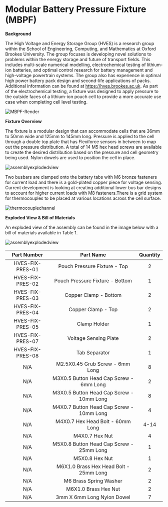 # Modular Battery Pressure Fixture (MBPF)

**Background**

The High Voltage and Energy Storage Group (HVES) is a research group within the School of Engineering, Computing, and Mathematics at Oxford Brookes University. The group focuses is developing novel solutions to problems within the energy storage and future of transport fields. This includes multi-scale numerical modelling, electrochemical testing of lithium-ion batteries, and optimal control research for battery management and high-voltage powertrain systems. The group also has experience in optimal high power battery pack design and second-life applications of packs. Additional information can be found at https://hves.brookes.ac.uk. As part of the electrochemical testing, a fixture was designed to apply pressure to the outside faces of a lithium-ion pouch cell to provide a more accurate use case when completing cell level testing.

![MBPF-Render](https://user-images.githubusercontent.com/58944924/120312966-4c5c4180-c2d1-11eb-95c7-c15c87876039.jpeg)

**Fixture Overview**

The fixture is a modular design that can accommodate cells that are 36mm to 50mm wide and 125mm to 145mm long. Pressure is applied to the cell through a double top plate that has Flexiforce sensors in between to map out the pressure distribution. A total of 14 M5 hex head screws are available to create the desired distribution based on the pressure and cell geometry being used. Nylon dowels are used to position the cell in place.

![assemblyexplodedview](https://user-images.githubusercontent.com/58944924/120324859-01492b00-c2df-11eb-91b4-79f014a19537.jpeg)

Two busbars are clamped onto the battery tabs with M6 bronze fasteners for current load and there is a gold-plated copper piece for voltage sensing. Current development is looking at creating additional lower bus bar designs to account for higher current loads with M8 fasteners.There is a grid system for thermocouples to be placed at various locations across the cell surface.

![thermocouplechannel](https://user-images.githubusercontent.com/58944924/120325117-3c4b5e80-c2df-11eb-8eb0-d4460757ae7c.jpg)

**Exploded View & Bill of Materials**

An exploded view of the assembly can be found in the image below with a bill of materials available in Table 1.

![assemblyexplodedview](https://user-images.githubusercontent.com/58944924/120325364-79afec00-c2df-11eb-8f24-3a59e36b4c51.jpeg)
  
| Part Number | Part Name | Quantity |
| :-------------: | :-------------: | :-------------: |
| HVES-FIX-PRES-01  | Pouch Pressure Fixture - Top | 2 |
| HVES-FIX-PRES-02  | Pouch Pressure Fixture - Bottom | 1 |
| HVES-FIX-PRES-03  | Copper Clamp - Bottom | 2 |
| HVES-FIX-PRES-04  | Copper Clamp - Top | 2 |
| HVES-FIX-PRES-05  | Clamp Holder| 1 |
| HVES-FIX-PRES-07  | Voltage Sensing Plate | 2 |
| HVES-FIX-PRES-08  | Tab Separator | 1 |
| N/A  | M2.5X0.45 Grub Screw - 6mm Long | 8 |
| N/A  | M3X0.5 Button Head Cap Screw - 6mm Long | 2 |
| N/A  | M3X0.5 Button Head Cap Screw - 10mm Long | 8 |
| N/A  | M4X0.7 Button Head Cap Screw - 10mm Long | 4 |
| N/A  | M4X0.7 Hex Head Bolt - 60mm Long | 4-14 |
| N/A  | M4X0.7 Hex Nut | 4 |
| N/A  | M5X0.8 Button Head Cap Screw - 25mm Long | 1 |
| N/A  | M5X0.8 Hex Nut | 1 |
| N/A  | M6X1.0 Brass Hex Head Bolt - 25mm Long | 2 |
| N/A  | M6 Brass Spring Washer | 2 |
| N/A  | M6X1.0 Brass Hex Nut | 2 |
| N/A  | 3mm X 6mm Long Nylon Dowel | 7 |

